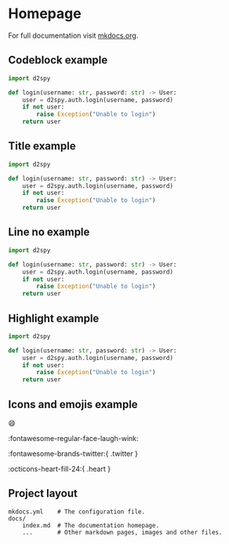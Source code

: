 # Homepage

For full documentation visit [mkdocs.org](https://www.mkdocs.org).

## Codeblock example

```py
import d2spy

def login(username: str, password: str) -> User:
    user = d2spy.auth.login(username, password)
    if not user:
        raise Exception("Unable to login")
    return user
```

## Title example

```py title="auth.py"
import d2spy

def login(username: str, password: str) -> User:
    user = d2spy.auth.login(username, password)
    if not user:
        raise Exception("Unable to login")
    return user
```

## Line no example

```py linenums="1"
import d2spy

def login(username: str, password: str) -> User:
    user = d2spy.auth.login(username, password)
    if not user:
        raise Exception("Unable to login")
    return user
```

## Highlight example

```py linenums="1" hl_lines="5-6"
import d2spy

def login(username: str, password: str) -> User:
    user = d2spy.auth.login(username, password)
    if not user:
        raise Exception("Unable to login")
    return user
```

## Icons and emojis example

:smile:

:fontawesome-regular-face-laugh-wink:

:fontawesome-brands-twitter:{ .twitter }

:octicons-heart-fill-24:{ .heart }

## Project layout

    mkdocs.yml    # The configuration file.
    docs/
        index.md  # The documentation homepage.
        ...       # Other markdown pages, images and other files.
